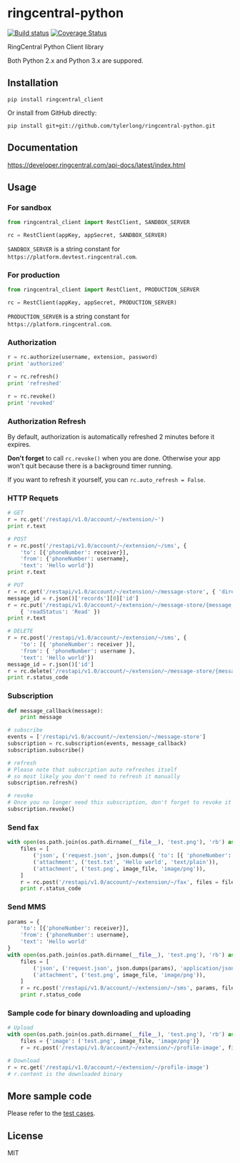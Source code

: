 # ringcentral-python

[![Build status](https://api.travis-ci.org/tylerlong/ringcentral-python.svg?branch=master)](https://travis-ci.org/tylerlong/ringcentral-python)
[![Coverage Status](https://coveralls.io/repos/github/tylerlong/ringcentral-python/badge.svg?branch=master)](https://coveralls.io/github/tylerlong/ringcentral-python?branch=master)

RingCentral Python Client library

Both Python 2.x and Python 3.x are suppored.


## Installation

```
pip install ringcentral_client
```

Or install from GitHub directly:

```
pip install git+git://github.com/tylerlong/ringcentral-python.git
```


## Documentation

https://developer.ringcentral.com/api-docs/latest/index.html


## Usage


### For sandbox

```python
from ringcentral_client import RestClient, SANDBOX_SERVER

rc = RestClient(appKey, appSecret, SANDBOX_SERVER)
```

`SANDBOX_SERVER` is a string constant for `https://platform.devtest.ringcentral.com`.


### For production

```python
from ringcentral_client import RestClient, PRODUCTION_SERVER

rc = RestClient(appKey, appSecret, PRODUCTION_SERVER)
```

`PRODUCTION_SERVER` is a string constant for `https://platform.ringcentral.com`.


### Authorization

```python
r = rc.authorize(username, extension, password)
print 'authorized'

r = rc.refresh()
print 'refreshed'

r = rc.revoke()
print 'revoked'
```


### Authorization Refresh

By default, authorization is automatically refreshed 2 minutes before it expires.

**Don't forget** to call `rc.revoke()` when you are done.
Otherwise your app won't quit because there is a background timer running.

If you want to refresh it yourself, you can `rc.auto_refresh = False`.



### HTTP Requets

```python
# GET
r = rc.get('/restapi/v1.0/account/~/extension/~')
print r.text

# POST
r = rc.post('/restapi/v1.0/account/~/extension/~/sms', {
    'to': [{'phoneNumber': receiver}],
    'from': {'phoneNumber': username},
    'text': 'Hello world'})
print r.text

# PUT
r = rc.get('/restapi/v1.0/account/~/extension/~/message-store', { 'direction': 'Outbound' })
message_id = r.json()['records'][0]['id']
r = rc.put('/restapi/v1.0/account/~/extension/~/message-store/{message_id}'.format(message_id = message_id),
    { 'readStatus': 'Read' })
print r.text

# DELETE
r = rc.post('/restapi/v1.0/account/~/extension/~/sms', {
    'to': [{ 'phoneNumber': receiver }],
    'from': { 'phoneNumber': username },
    'text': 'Hello world'})
message_id = r.json()['id']
r = rc.delete('/restapi/v1.0/account/~/extension/~/message-store/{message_id}'.format(message_id = message_id), { 'purge': False })
print r.status_code
```


### Subscription

```python
def message_callback(message):
    print message

# subscribe
events = ['/restapi/v1.0/account/~/extension/~/message-store']
subscription = rc.subscription(events, message_callback)
subscription.subscribe()

# refresh
# Please note that subscription auto refreshes itself
# so most likely you don't need to refresh it manually
subscription.refresh()

# revoke
# Once you no longer need this subscription, don't forget to revoke it
subscription.revoke()
```


### Send fax

```python
with open(os.path.join(os.path.dirname(__file__), 'test.png'), 'rb') as image_file:
    files = [
        ('json', ('request.json', json.dumps({ 'to': [{ 'phoneNumber': receiver }] }), 'application/json')),
        ('attachment', ('test.txt', 'Hello world', 'text/plain')),
        ('attachment', ('test.png', image_file, 'image/png')),
    ]
    r = rc.post('/restapi/v1.0/account/~/extension/~/fax', files = files)
    print r.status_code
```


### Send MMS

```python
params = {
    'to': [{'phoneNumber': receiver}],
    'from': {'phoneNumber': username},
    'text': 'Hello world'
}
with open(os.path.join(os.path.dirname(__file__), 'test.png'), 'rb') as image_file:
    files = [
        ('json', ('request.json', json.dumps(params), 'application/json')),
        ('attachment', ('test.png', image_file, 'image/png')),
    ]
    r = rc.post('/restapi/v1.0/account/~/extension/~/sms', params, files = files)
    print r.status_code
```


### Sample code for binary downloading and uploading

```python
# Upload
with open(os.path.join(os.path.dirname(__file__), 'test.png'), 'rb') as image_file:
    files = {'image': ('test.png', image_file, 'image/png')}
    r = rc.post('/restapi/v1.0/account/~/extension/~/profile-image', files = files)

# Download
r = rc.get('/restapi/v1.0/account/~/extension/~/profile-image')
# r.content is the downloaded binary
```


## More sample code

Please refer to the [test cases](https://github.com/tylerlong/ringcentral-python/tree/master/test).


## License

MIT
